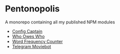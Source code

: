 # Pentonopolis

A monorepo containing all my published NPM modules

- [Config Captain](shared/config-captain/README.md)
- [Who Owes Who](projects/who-owes-who/README.md)
- [Word Frequency Counter](projects/word-frequency-counter/README.md)
- [Telegram Moviebot](projects/telegraf-moviebot/README.md)
